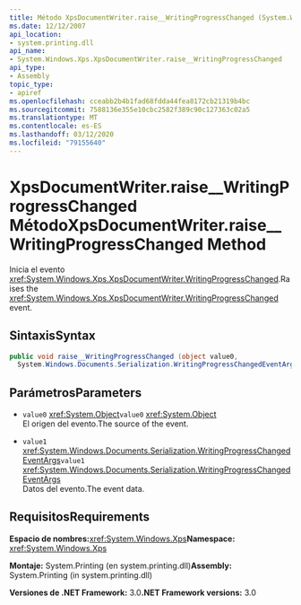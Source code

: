 ```yaml
---
title: Método XpsDocumentWriter.raise__WritingProgressChanged (System.Windows.Xps)
ms.date: 12/12/2007
api_location:
- system.printing.dll
api_name:
- System.Windows.Xps.XpsDocumentWriter.raise__WritingProgressChanged
api_type:
- Assembly
topic_type:
- apiref
ms.openlocfilehash: cceabb2b4b1fad68fdda44fea8172cb21319b4bc
ms.sourcegitcommit: 7588136e355e10cbc2582f389c90c127363c02a5
ms.translationtype: MT
ms.contentlocale: es-ES
ms.lasthandoff: 03/12/2020
ms.locfileid: "79155640"
---
```

# <a name="xpsdocumentwriterraise__writingprogresschanged-method"></a><span data-ttu-id="e2c43-102">XpsDocumentWriter.raise\_\_WritingProgressChanged Método</span><span class="sxs-lookup"><span data-stu-id="e2c43-102">XpsDocumentWriter.raise\_\_WritingProgressChanged Method</span></span>

<span data-ttu-id="e2c43-103">Inicia el evento <xref:System.Windows.Xps.XpsDocumentWriter.WritingProgressChanged>.</span><span class="sxs-lookup"><span data-stu-id="e2c43-103">Raises the <xref:System.Windows.Xps.XpsDocumentWriter.WritingProgressChanged> event.</span></span>

## <a name="syntax"></a><span data-ttu-id="e2c43-104">Sintaxis</span><span class="sxs-lookup"><span data-stu-id="e2c43-104">Syntax</span></span>

```csharp
public void raise__WritingProgressChanged (object value0,
  System.Windows.Documents.Serialization.WritingProgressChangedEventArgs value1);
```

## <a name="parameters"></a><span data-ttu-id="e2c43-105">Parámetros</span><span class="sxs-lookup"><span data-stu-id="e2c43-105">Parameters</span></span>

- <span data-ttu-id="e2c43-106">`value0` <xref:System.Object></span><span class="sxs-lookup"><span data-stu-id="e2c43-106">`value0` <xref:System.Object></span></span>  
  <span data-ttu-id="e2c43-107">El origen del evento.</span><span class="sxs-lookup"><span data-stu-id="e2c43-107">The source of the event.</span></span>

- <span data-ttu-id="e2c43-108">`value1`  <xref:System.Windows.Documents.Serialization.WritingProgressChangedEventArgs></span><span class="sxs-lookup"><span data-stu-id="e2c43-108">`value1`  <xref:System.Windows.Documents.Serialization.WritingProgressChangedEventArgs></span></span>  
  <span data-ttu-id="e2c43-109">Datos del evento.</span><span class="sxs-lookup"><span data-stu-id="e2c43-109">The event data.</span></span>
  
## <a name="requirements"></a><span data-ttu-id="e2c43-110">Requisitos</span><span class="sxs-lookup"><span data-stu-id="e2c43-110">Requirements</span></span>

<span data-ttu-id="e2c43-111">**Espacio de nombres:**<xref:System.Windows.Xps></span><span class="sxs-lookup"><span data-stu-id="e2c43-111">**Namespace:** <xref:System.Windows.Xps></span></span>

<span data-ttu-id="e2c43-112">**Montaje:** System.Printing (en system.printing.dll)</span><span class="sxs-lookup"><span data-stu-id="e2c43-112">**Assembly:** System.Printing (in system.printing.dll)</span></span>

<span data-ttu-id="e2c43-113">**Versiones de .NET Framework:** 3.0</span><span class="sxs-lookup"><span data-stu-id="e2c43-113">**.NET Framework versions:** 3.0</span></span>
